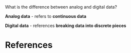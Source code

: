  What is the difference between analog and digital data? 
  
 **Analog data** - refers to **continuous data** 
  
 **Digital data** - references **breaking data into discrete pieces**
  
  
 # References 
